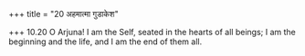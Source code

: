+++
title = "20 अहमात्मा गुडाकेश"

+++
10.20 O Arjuna! I am the Self, seated in the hearts of all beings; I am
the beginning and the life, and I am the end of them all.
